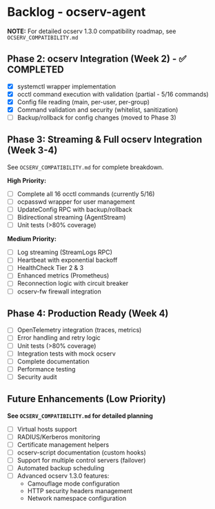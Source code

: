 # Backlog - ocserv-agent

**NOTE:** For detailed ocserv 1.3.0 compatibility roadmap, see `OCSERV_COMPATIBILITY.md`

## Phase 2: ocserv Integration (Week 2) - ✅ COMPLETED

- [x] systemctl wrapper implementation
- [x] occtl command execution with validation (partial - 5/16 commands)
- [x] Config file reading (main, per-user, per-group)
- [x] Command validation and security (whitelist, sanitization)
- [ ] Backup/rollback for config changes (moved to Phase 3)

## Phase 3: Streaming & Full ocserv Integration (Week 3-4)

See `OCSERV_COMPATIBILITY.md` for complete breakdown.

**High Priority:**
- [ ] Complete all 16 occtl commands (currently 5/16)
- [ ] ocpasswd wrapper for user management
- [ ] UpdateConfig RPC with backup/rollback
- [ ] Bidirectional streaming (AgentStream)
- [ ] Unit tests (>80% coverage)

**Medium Priority:**
- [ ] Log streaming (StreamLogs RPC)
- [ ] Heartbeat with exponential backoff
- [ ] HealthCheck Tier 2 & 3
- [ ] Enhanced metrics (Prometheus)
- [ ] Reconnection logic with circuit breaker
- [ ] ocserv-fw firewall integration

## Phase 4: Production Ready (Week 4)

- [ ] OpenTelemetry integration (traces, metrics)
- [ ] Error handling and retry logic
- [ ] Unit tests (>80% coverage)
- [ ] Integration tests with mock ocserv
- [ ] Complete documentation
- [ ] Performance testing
- [ ] Security audit

## Future Enhancements (Low Priority)

**See `OCSERV_COMPATIBILITY.md` for detailed planning**

- [ ] Virtual hosts support
- [ ] RADIUS/Kerberos monitoring
- [ ] Certificate management helpers
- [ ] ocserv-script documentation (custom hooks)
- [ ] Support for multiple control servers (failover)
- [ ] Automated backup scheduling
- [ ] Advanced ocserv 1.3.0 features:
  - Camouflage mode configuration
  - HTTP security headers management
  - Network namespace configuration

